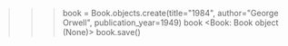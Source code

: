 >>> book = Book.objects.create(title="1984", author="George Orwell", publication_year=1949)
>>> book
<Book: Book object (None)>
>>> book.save()
